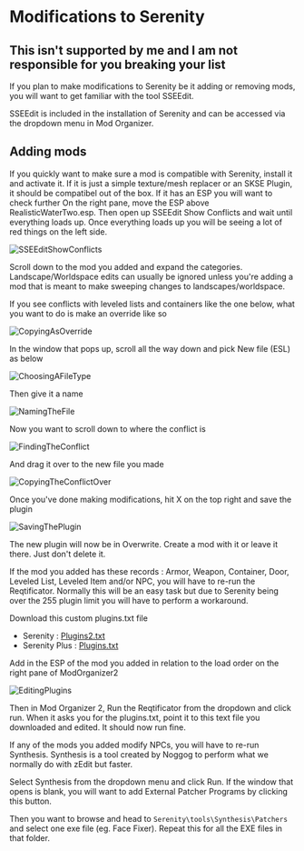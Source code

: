 # Modifications to Serenity

## This isn't supported by me and I am not responsible for you breaking your list

If you plan to make modifications to Serenity be it adding or removing mods, you will want to get familiar with the tool SSEEdit.

SSEEdit is included in the installation of Serenity and can be accessed via the dropdown menu in Mod Organizer.

## Adding mods

If you quickly want to make sure a mod is compatible with Serenity, install it and activate it. If it is just a simple texture/mesh replacer or an SKSE Plugin, it should be compatibel out of the box. If it has an ESP you will want to check further On the right pane, move the ESP above RealisticWaterTwo.esp. Then open up SSEEdit Show Conflicts and wait until everything loads up. Once everything loads up you will be seeing a lot of red things on the left side.

![SSEEditShowConflicts](https://raw.githubusercontent.com/ixanza/serenity/master/tutorial%20images/SSEEdit%20Show%20Conflicts.png)

Scroll down to the mod you added and expand the categories. Landscape/Worldspace edits can usually be ignored unless you're adding a mod that is meant to make sweeping changes to landscapes/worldspace.

If you see conflicts with leveled lists and containers like the one below, what you want to do is make an override like so

![CopyingAsOverride](https://raw.githubusercontent.com/ixanza/serenity/master/tutorial%20images/Copying%20as%20Override.png)

In the window that pops up, scroll all the way down and pick New file (ESL) as below

![ChoosingAFileType](https://raw.githubusercontent.com/ixanza/serenity/master/tutorial%20images/Choosing%20a%20Filetype.png)

Then give it a name

![NamingTheFile](https://raw.githubusercontent.com/ixanza/serenity/master/tutorial%20images/Naming%20the%20file.png)

Now you want to scroll down to where the conflict is

![FindingTheConflict](https://raw.githubusercontent.com/ixanza/serenity/master/tutorial%20images/Finding%20the%20Conflict.png)

And drag it over to the new file you made

![CopyingTheConflictOver](https://raw.githubusercontent.com/ixanza/serenity/master/tutorial%20images/Copying%20the%20Conflict%20Over.png)

Once you've done making modifications, hit X on the top right and save the plugin

![SavingThePlugin](https://raw.githubusercontent.com/ixanza/serenity/master/tutorial%20images/Saving%20the%20Plugin.png)

The new plugin will now be in Overwrite. Create a mod with it or leave it there. Just don't delete it.

If the mod you added has these records : Armor, Weapon, Container, Door, Leveled List, Leveled Item and/or NPC, you will have to re-run the Reqtificator. Normally this will be an easy task but due to Serenity being over the 255 plugin limit you will have to perform a workaround.

Download this custom plugins.txt file

- Serenity : [Plugins2.txt](https://drive.google.com/file/d/1kXnpNCc7zw_M0zOxXuhMLVXPvL17yeZD/view?usp=sharing)
- Serenity Plus : [Plugins.txt](https://drive.google.com/file/d/1Hw5rOgABxCUfv-1DLerkQXyraON8yCGw/view?usp=sharing)

Add in the ESP of the mod you added in relation to the load order on the right pane of ModOrganizer2

![EditingPlugins](https://raw.githubusercontent.com/ixanza/serenity/master/tutorial%20images/Editing%20Plugins.png)

Then in Mod Organizer 2, Run the Reqtificator from the dropdown and click run. When it asks you for the plugins.txt, point it to this text file you downloaded and edited. It should now run fine.

If any of the mods you added modify NPCs, you will have to re-run Synthesis. Synthesis is a tool created by Noggog to perform what we normally do with zEdit but faster.

Select Synthesis from the dropdown menu and click Run. If the window that opens is blank, you will want to add External Patcher Programs by clicking this button.

Then you want to browse and head to `Serenity\tools\Synthesis\Patchers` and select one exe file (eg. Face Fixer). Repeat this for all the EXE files in that folder.
